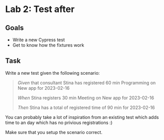 # Lab 2: Test after

## Goals

- Write a new Cypress test
- Get to know how the fixtures work

## Task

Write a new test given the following scenario:

> _Given_ that consultant Stina has registered 60 min Programming on New app for 2023-02-16
>
> _When_ Stina registers 30 min Meeting on New app for 2023-02-16
>
> _Then_ Stina has a total of registered time of 90 min for 2023-02-16

You can probably take a lot of inspiration from an existing test which adds time to an day which has no privious registrations :)

Make sure that you setup the scenario correct.
